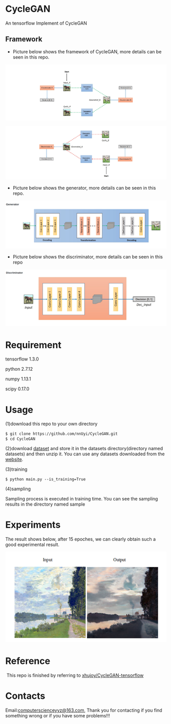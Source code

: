 # CycleGAN
  An tensorflow Implement of CycleGAN

## Framework
  - Picture below shows the framework of CycleGAN, more details can be seen in this repo.
  
  <p align='center'><img src='a_framework.png'/></p>
  <p align='center'><img src='b_framework.png'/></p>
  
  - Picture below shows the generator, more details can be seen in this repo. 
  
  <p align='center'><img src='a_generator.png'/></p>
  
  - Picture below shows the discriminator, more details can be seen in this repo
  <p align='center'><img src='a_discriminator.png'/></p>
  
  
# Requirement
  
  tensorflow 1.3.0
  
  python 2.7.12
  
  numpy 1.13.1
  
  scipy 0.17.0
  
# Usage
  (1)download this repo to your own directory
  
    $ git clone https://github.com/nnUyi/CycleGAN.git
    $ cd CycleGAN
    
  (2)download [dataset](https://people.eecs.berkeley.edu/~taesung_park/CycleGAN/datasets/) and store it in the datasets directory(directory named datasets) and then unzip it. You can use any datasets downloaded from the [website](https://people.eecs.berkeley.edu/~taesung_park/CycleGAN/datasets/).
  
  (3)training
  
    $ python main.py --is_training=True
    
  (4)sampling
  
  Sampling process is executed in training time. You can see the sampling results in the directory named sample

# Experiments
  The result shows below, after 15 epoches, we can clearly obtain such a good experimental result.
  
  <p align='center'><img src='a_result.png' /></p>

# Reference

  This repo is finished by referring to [xhujoy/CycleGAN-tensorflow](https://github.com/xhujoy/CycleGAN-tensorflow)
  
# Contacts
  
  Email:computerscienceyyz@163.com, Thank you for contacting if you find something wrong or if you have some problems!!!

